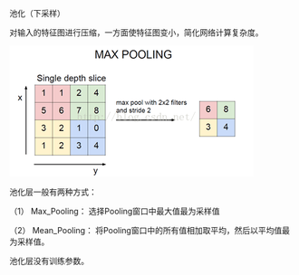 池化（下采样）

对输入的特征图进行压缩，一方面使特征图变小，简化网络计算复杂度。

![](/assets/pooling.png)

池化层一般有两种方式：

（1） Max\_Pooling： 选择Pooling窗口中最大值最为采样值

（2） Mean\_Pooling： 将Pooling窗口中的所有值相加取平均，然后以平均值最为采样值。

池化层没有训练参数。

